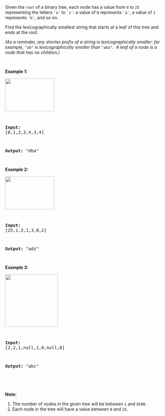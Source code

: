 Given the `` root `` of a binary tree, each node has a value from `` 0 `` to `` 25 `` representing the letters `` 'a' `` to `` 'z' ``: a value of `` 0 `` represents `` 'a' ``, a value of `` 1 `` represents `` 'b' ``, and so on.

Find the lexicographically smallest string that starts at a leaf of this tree and ends at the root.

_(As a reminder, any shorter prefix of a string is lexicographically smaller: for example, `` "ab" `` is lexicographically smaller than `` "aba" ``.&nbsp; A leaf of a node is a node that has no children.)_

<div>
<div>
<p>&nbsp;</p>
<ol>
</ol>
</div>
</div>

<div>
<p><strong>Example 1:</strong></p>
<p><strong><img alt="" src="https://assets.leetcode.com/uploads/2019/01/30/tree1.png" style="width: 160px; height: 107px;"/></strong></p>
<pre>
<strong>Input: </strong><span id="example-input-1-1">[0,1,2,3,4,3,4]</span>
<strong>Output: </strong><span id="example-output-1">"dba"</span>
</pre>
<div>
<p><strong>Example 2:</strong></p>
<p><strong><img alt="" src="https://assets.leetcode.com/uploads/2019/01/30/tree2.png" style="width: 160px; height: 107px;"/></strong></p>
<pre>
<strong>Input: </strong><span id="example-input-2-1">[25,1,3,1,3,0,2]</span>
<strong>Output: </strong><span id="example-output-2">"adz"</span>
</pre>
<div>
<p><strong>Example 3:</strong></p>
<p><strong><img alt="" src="https://assets.leetcode.com/uploads/2019/02/01/tree3.png" style="height: 170px; width: 172px;"/></strong></p>
<pre>
<strong>Input: </strong><span id="example-input-3-1">[2,2,1,null,1,0,null,0]</span>
<strong>Output: </strong><span id="example-output-3">"abc"</span>
</pre>
<p>&nbsp;</p>
<p><strong>Note:</strong></p>
<ol>
<li>The number of nodes in the given tree will be between <code>1</code> and <code>8500</code>.</li>
<li>Each node in the tree will have a value between <code>0</code> and <code>25</code>.</li>
</ol>
</div>
</div>
</div>